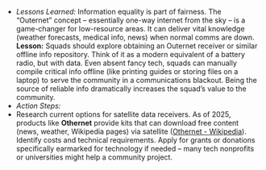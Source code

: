 - _Lessons Learned:_ Information equality is part of fairness. The “Outernet” concept – essentially one-way internet from the sky – is a game-changer for low-resource areas. It can deliver vital knowledge (weather forecasts, medical info, news) when normal comms are down. **Lesson:** Squads should explore obtaining an Outernet receiver or similar offline info repository. Think of it as a modern equivalent of a battery radio, but with data. Even absent fancy tech, squads can manually compile critical info offline (like printing guides or storing files on a laptop) to serve the community in a communications blackout. Being the source of reliable info dramatically increases the squad’s value to the community.  
- _Action Steps:_  
- Research current options for satellite data receivers. As of 2025, products like **Othernet** provide kits that can download free content (news, weather, Wikipedia pages) via satellite ([Othernet - Wikipedia](https://en.wikipedia.org/wiki/Othernet#:~:text=Othernet%27s%20stated%20goal%20is%20to,1)). Identify costs and technical requirements. Apply for grants or donations specifically earmarked for technology if needed – many tech nonprofits or universities might help a community project.